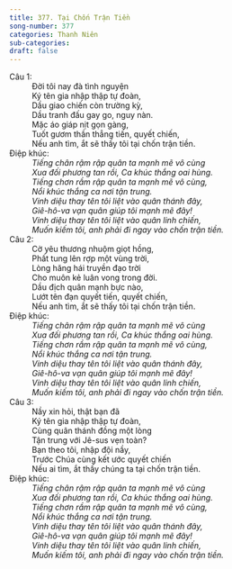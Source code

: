 ```yaml
---
title: 377. Tại Chốn Trận Tiền
song-number: 377
categories: Thanh Niên
sub-categories: 
draft: false
---
```

<dl><dt>Câu 1:</dt><dd data-verse="1">Đời tôi nay đà tình nguyện <br/>Ký tên gia nhập thập tự đoàn, <br/>Dầu giao chiến còn trường kỳ, <br/>Dầu tranh đấu gay go, nguy nàn. <br/>Mặc áo giáp nịt gọn gàng, <br/>Tuốt gươm thần thẳng tiến, quyết chiến, <br/>Nếu anh tìm, ắt sẽ thấy tôi tại chốn trận tiền. </dd><dt>Điệp khúc:</dt><dd data-chorus="1"><em>Tiếng chân rậm rập quân ta mạnh mẽ vô cùng <br/>Xua đối phương tan rồi, Ca khúc thắng oai hùng. <br/>Tiếng chơn rầm rập quân ta mạnh mẽ vô cùng, <br/>Nổi khúc thắng ca nơi tận trung. <br/>Vinh diệu thay tên tôi liệt vào quân thánh đây, <br/>Giê-hô-va vạn quân giúp tôi mạnh mẽ đây! <br/>Vinh diệu thay tên tôi liệt vào quân linh chiến, <br/>Muốn kiếm tôi, anh phải đi ngay vào chốn trận tiền. </em></dd><dt>Câu 2:</dt><dd data-verse="2">Cờ yêu thương nhuộm giọt hồng, <br/>Phất tung lên rợp một vùng trời, <br/>Lòng hăng hái truyền đạo trời <br/>Cho muôn kẻ luân vong trong đời. <br/>Dầu địch quân mạnh bực nào, <br/>Lướt tên đạn quyết tiến, quyết chiến, <br/>Nếu anh tìm, ắt sẽ thấy tôi tại chốn trận tiền. </dd><dt>Điệp khúc:</dt><dd data-chorus="1"><em>Tiếng chân rậm rập quân ta mạnh mẽ vô cùng <br/>Xua đối phương tan rồi, Ca khúc thắng oai hùng. <br/>Tiếng chơn rầm rập quân ta mạnh mẽ vô cùng, <br/>Nổi khúc thắng ca nơi tận trung. <br/>Vinh diệu thay tên tôi liệt vào quân thánh đây, <br/>Giê-hô-va vạn quân giúp tôi mạnh mẽ đây! <br/>Vinh diệu thay tên tôi liệt vào quân linh chiến, <br/>Muốn kiếm tôi, anh phải đi ngay vào chốn trận tiền. </em></dd><dt>Câu 3:</dt><dd data-verse="3">Nầy xin hỏi, thật bạn đã <br/>Ký tên gia nhập thập tự đoàn, <br/>Cùng quân thánh đồng một lòng <br/>Tận trung với Jê-sus vẹn toàn? <br/>Bạn theo tôi, nhập đội nầy, <br/>Trước Chúa cùng kết ước quyết chiến <br/>Nếu ai tìm, ắt thấy chúng ta tại chốn trận tiền. </dd><dt>Điệp khúc:</dt><dd data-chorus="1"><em>Tiếng chân rậm rập quân ta mạnh mẽ vô cùng <br/>Xua đối phương tan rồi, Ca khúc thắng oai hùng. <br/>Tiếng chơn rầm rập quân ta mạnh mẽ vô cùng, <br/>Nổi khúc thắng ca nơi tận trung. <br/>Vinh diệu thay tên tôi liệt vào quân thánh đây, <br/>Giê-hô-va vạn quân giúp tôi mạnh mẽ đây! <br/>Vinh diệu thay tên tôi liệt vào quân linh chiến, <br/>Muốn kiếm tôi, anh phải đi ngay vào chốn trận tiền. </em></dd></dl>